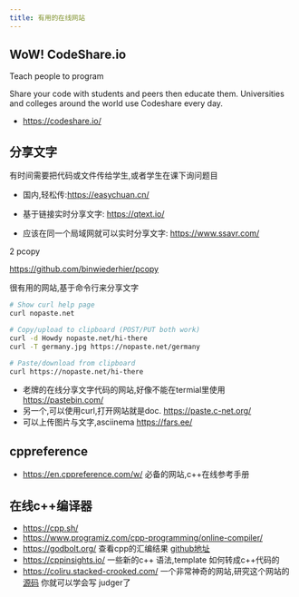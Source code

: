 ```yaml
---
title: 有用的在线网站
---
```



## WoW! CodeShare.io

Teach people to program

Share your code with students and peers then educate them. Universities and colleges around the world use Codeshare every day.

- https://codeshare.io/

## 分享文字


有时间需要把代码或文件传给学生,或者学生在课下询问题目

- 国内,轻松传:https://easychuan.cn/

- 基于链接实时分享文字: https://qtext.io/
- 应该在同一个局域网就可以实时分享文字: https://www.ssavr.com/


2 pcopy

https://github.com/binwiederhier/pcopy

很有用的网站,基于命令行来分享文字

```bash
# Show curl help page
curl nopaste.net

# Copy/upload to clipboard (POST/PUT both work)
curl -d Howdy nopaste.net/hi-there
curl -T germany.jpg https://nopaste.net/germany

# Paste/download from clipboard
curl https://nopaste.net/hi-there
```

- 老牌的在线分享文字代码的网站,好像不能在termial里使用 https://pastebin.com/
- 另一个,可以使用curl,打开网站就是doc. https://paste.c-net.org/
- 可以上传图片与文字,asciinema https://fars.ee/

## cppreference

- https://en.cppreference.com/w/ 必备的网站,c++在线参考手册

## 在线c++编译器


- https://cpp.sh/
- https://www.programiz.com/cpp-programming/online-compiler/
- https://godbolt.org/ 查看cpp的汇编结果 [github地址](https://github.com/compiler-explorer/compiler-explorer)
- https://cppinsights.io/ 一些新的c++ 语法,template 如何转成c++代码的
- https://coliru.stacked-crooked.com/ 一个非常神奇的网站,研究这个网站的[源码](https://github.com/StackedCrooked/coliru/tree/master) 你就可以学会写 judger了

